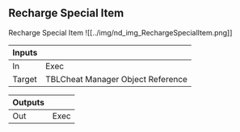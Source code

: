## Recharge Special Item
Recharge Special Item
![[../img/nd_img_RechargeSpecialItem.png]]

|Inputs||
|--|--|
| In | Exec |
| Target | TBLCheat Manager Object Reference |

|Outputs||
|--|--|
| Out | Exec |
